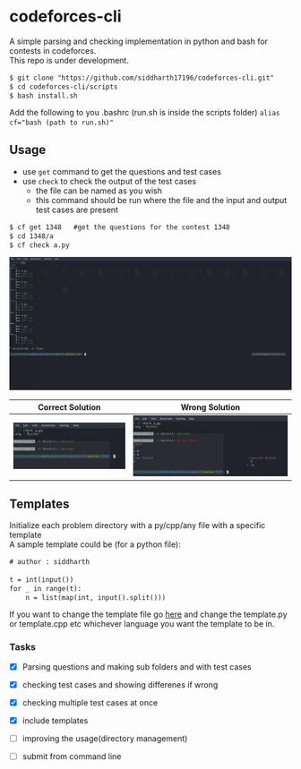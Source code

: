 # codeforces-cli
A simple parsing and checking implementation in python and bash for contests in codeforces.\
This repo is under development.

```
$ git clone "https://github.com/siddharth17196/codeforces-cli.git"
$ cd codeforces-cli/scripts
$ bash install.sh

```
Add the following to you .bashrc (run.sh is inside the scripts folder)
`alias cf="bash (path to run.sh)"`

## Usage

- use `get` command to get the questions and test cases
- use `check` to check the output of the test cases
    - the file can be named as you wish
    - this command should be run where the file and the input and output test cases are present
```
$ cf get 1348   #get the questions for the contest 1348
$ cd 1348/a
$ cf check a.py
```

![directories](/images/tr.png)


Correct Solution                    | Wrong Solution
----------------                    | --------------
![Correct Solution](/images/cf_wrong.png) | ![Wrong Solution](/images/cf_correct.png)

## Templates

Initialize each problem directory with a py/cpp/any file with a specific template\
A sample template could be (for a python file):
```
# author : siddharth

t = int(input())
for _ in range(t):
    n = list(map(int, input().split()))
```
If you want to change the template file go [here](/scripts/templates) and change the template.py or template.cpp etc whichever language you want the template to be in.


### Tasks
- [x] Parsing questions and making sub folders and with test cases
- [x] checking test cases and showing differenes if wrong 
- [x] checking multiple test cases at once
- [x] include templates
- [ ] improving the usage(directory management)
- [ ] submit from command line

